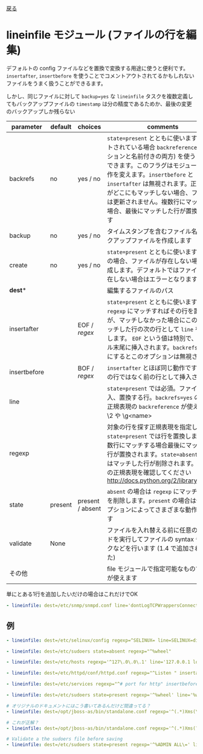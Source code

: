 [戻る](ansible-note)

# lineinfile モジュール (ファイルの行を編集)

デフォルトの config ファイルなどを置換で変換する用途に使うと便利です。 `insertafter`, `insertbefore` を使うことでコメントアウトされてるかもしれないファイルをうまく扱うことができるます。

しかし、同じファイルに対して `backup=yes` な `lineinfile` タスクを複数定義してもバックアップファイルの `timestamp` は分の精度であるためか、最後の変更のバックアップしか残らない

parameter | default | choices | comments
----------|---------|---------|---------
backrefs | no | yes / no | `state=present` とともに使います。 セットされている場合 `backreferences` (ポジションと名前付きの両方) を使うことができます。このフラグはモジュールの動作を変えます。`insertbefore` と `insertafter` は無視されます。正規表現がどこにもマッチしない場合、ファイルは更新されません。複数行にマッチした場合、最後にマッチした行が置換されます
backup | no | yes / no | タイムスタンプを含むファイル名でバックアップファイルを作成します
create | no | yes / no | `state=present` とともに使います。`yes` の場合、ファイルが存在しない場合に作成します。デフォルトではファイルが存在しない場合はエラーとなります
**dest*** | | | 編集するファイルのパス
insertafter | | EOF / *regex* | `state=present` とともに使います。 `regexp` にマッチすればその行を置換するが、マッチしなかった場合にこの値にマッチした行の次の行として `line` を挿入します。 `EOF` という値は特別で、ファイル末尾に挿入されます。`backrefs` を有効にするとこのオプションは無視されます
insertbefore | | BOF / *regex* | `insertafter` とほぼ同じ動作ですが、次の行ではなく前の行として挿入されます
line | | | `state=present` では必須。ファイルに挿入、置換する行。`backrefs=yes` の場合、正規表現の `backreference` が使える。\1, \2 や \g&lt;name&gt;
regexp | | | 対象の行を探す正規表現を指定します。`state=present` では行を置換します。複数行にマッチする場合最後にマッチした行が置換されます。`state=absent` の場合はマッチした行が削除されます。Python の正規表現を確認してください http://docs.python.org/2/library/re.html
state | present | present / absent | `absent` の場合は `regexp` にマッチする行を削除します。`present` の場合は他のオプションによってさまざまな動作をします
validate | None | | ファイルを入れ替える前に任意のコマンドを実行してファイルの syntax チェックなどを行います (1.4 で追加されました)
その他 | | | file モジュールで指定可能なものすべてが使えます

単にとある1行を追加したいだけの場合はこれだけでOK
```yml
- lineinfile: dest=/etc/snmp/snmpd.conf line='dontLogTCPWrappersConnects yes'
```

## 例

```yml
- lineinfile: dest=/etc/selinux/config regexp=^SELINUX= line=SELINUX=disabled

- lineinfile: dest=/etc/sudoers state=absent regexp="^%wheel"

- lineinfile: dest=/etc/hosts regexp='^127\.0\.0\.1' line='127.0.0.1 localhost' owner=root group=root mode=0644

- lineinfile: dest=/etc/httpd/conf/httpd.conf regexp="^Listen " insertafter="^#Listen " line="Listen 8080"

- lineinfile: dest=/etc/services regexp="^# port for http" insertbefore="^www.*80/tcp" line="# port for http by default"

- lineinfile: dest=/etc/sudoers state=present regexp='^%wheel' line='%wheel ALL=(ALL) NOPASSWD: ALL'

# オリジナルのドキュメントにはこう書いてあるんだけど間違ってる？
- lineinfile: dest=/opt/jboss-as/bin/standalone.conf regexp='^(.*)Xms(\d+)m(.*)$' line='\1Xms${xms}m\3' backrefs=yes

# これが正解？
- lineinfile: dest=/opt/jboss-as/bin/standalone.conf regexp='^(.*)Xms(?P<xms>\d+)m(.*)$' line='\1Xms\g<xms>m\3' backrefs=yes

# Validate a the sudoers file before saving
- lineinfile: dest=/etc/sudoers state=present regexp='^%ADMIN ALL\=' line='%ADMIN ALL=(ALL) NOPASSWD:ALL' validate='visudo -cf %s'
```

